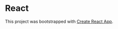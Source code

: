 # React

This project was bootstrapped with [Create React App](https://github.com/facebook/create-react-app).
